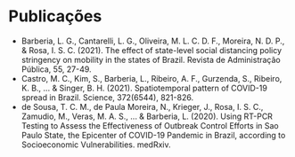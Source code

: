 # Publicações


* Barberia, L. G., Cantarelli, L. G., Oliveira, M. L. C. D. F., Moreira, N. D. P., & Rosa, I. S. C. (2021). The effect of state-level social distancing policy stringency on mobility in the states of Brazil. Revista de Administração Pública, 55, 27-49. 
* Castro, M. C., Kim, S., Barberia, L., Ribeiro, A. F., Gurzenda, S., Ribeiro, K. B., ... & Singer, B. H. (2021). Spatiotemporal pattern of COVID-19 spread in Brazil. Science, 372(6544), 821-826.
* de Sousa, T. C. M., de Paula Moreira, N., Krieger, J., Rosa, I. S. C., Zamudio, M., Veras, M. A. S., ... & Barberia, L. (2020). Using RT-PCR Testing to Assess the Effectiveness of Outbreak Control Efforts in Sao Paulo State, the Epicenter of COVID-19 Pandemic in Brazil, according to Socioeconomic Vulnerabilities. medRxiv.
